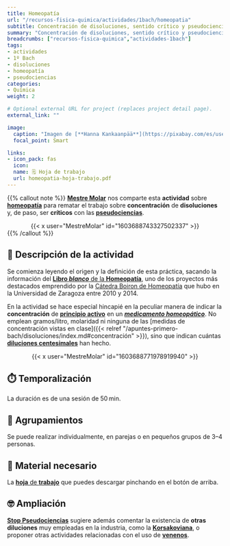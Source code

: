 ```yaml
---
title: Homeopatía
url: "/recursos-fisica-quimica/actividades/1bach/homeopatia"
subtitle: Concentración de disoluciones, sentido crítico y pseudociencias
summary: "Concentración de disoluciones, sentido crítico y pseudociencias."
breadcrumbs: ["recursos-fisica-quimica","actividades-1bach"]
tags:
- actividades
- 1º Bach
- disoluciones
- homeopatía
- pseudociencias
categories:
- Química
weight: 2

# Optional external URL for project (replaces project detail page).
external_link: ""

image:
  caption: "Imagen de [**Hanna Kankaanpää**](https://pixabay.com/es/users/eskimokettu-2231804/) en [Pixabay](https://pixabay.com/es/)"
  focal_point: Smart

links:
- icon_pack: fas
  icon:
  name: 🗒️ Hoja de trabajo
  url: homeopatia-hoja-trabajo.pdf
---
```


{{% callout note %}}
[**Mestre Molar**](https://twitter.com/MestreMolar) nos comparte esta **actividad** sobre [**homeopatía**](https://es.wikipedia.org/wiki/Homeopat%C3%ADa) para rematar el trabajo sobre **concentración** de **disoluciones** y, de paso, ser **críticos** con las [**pseudociencias**](https://es.wikipedia.org/wiki/Pseudociencia).
<div align="center">
{{< x user="MestreMolar" id="1603688743327502337" >}}
</div>
{{% /callout %}}

## 📜 Descripción de la actividad

Se comienza leyendo el origen y la definición de esta práctica, sacando la información del [**Libro *blanco*** de la **Homeopatía**](http://www.catedrahomeopatia.org/divulgacion/libro-blanco-homeopatia), uno de los proyectos más destacados emprendido por la [Cátedra Boiron de Homeopatía](http://www.catedrahomeopatia.org/) que hubo en la Universidad de Zaragoza entre 2010 y 2014.

En la actividad se hace especial hincapié en la peculiar manera de indicar la **concentración** de [**principio activo**](https://es.wikipedia.org/wiki/Principio_activo) en un [***medicamento homeopático***](https://es.wikipedia.org/wiki/Homeopat%C3%ADa). No emplean gramos/litro, molaridad ni ninguna de las [medidas de concentración vistas en clase]({{< relref "/apuntes-primero-bach/disoluciones/index.md#concentración" >}}), sino que indican cuántas [**diluciones centesimales**](https://es.wikipedia.org/wiki/Dilución_homeopática) han hecho.

<div align="center">
{{< x user="MestreMolar" id="1603688771978919940" >}}
</div>

## ⏱️ Temporalización

La duración es de una sesión de 50&thinsp;min.

## 👥 Agrupamientos

Se puede realizar individualmente, en parejas o en pequeños grupos de 3–4 personas.

## 💼 Material necesario
La [**hoja** de **trabajo**](homeopatia-hoja-trabajo.pdf) que puedes descargar pinchando en el botón de arriba.

## 🤓 Ampliación

[**Stop Pseudociencias**](https://twitter.com/StopPseudo) sugiere además comentar la existencia de **otras diluciones** muy empleadas en la industria, como la [**Korsakoviana**](https://twitter.com/StopPseudo/status/1604232790924566530), o proponer otras actividades relacionadas con el uso de [**venenos**](https://twitter.com/StopPseudo/status/1604233365666017280).
